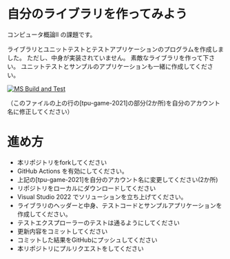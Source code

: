 # 自分のライブラリを作ってみよう
コンピュータ概論II の課題です。


ライブラリとユニットテストとテストアプリケーションのプログラムを作成しました。
ただし、中身が実装されていません。
素敵なライブラリを作って下さい。
ユニットテストとサンプルのアプリケーションも一緒に作成してください。

[![MS Build and Test](https://github.com/tpu-game-2021/comp2_15_YourOwnLibrary/actions/workflows/ms_test.yml/badge.svg)](https://github.com/tpu-game-2021/comp2_15_YourOwnLibrary/actions/workflows/ms_test.yml)

（このファイルの上の行の[tpu-game-2021]の部分(2か所)を自分のアカウント名に修正してください）


# 進め方
* 本リポジトリをforkしてください
* GitHub Actions を有効にしてください。
* 上記の[tpu-game-2021]を自分のアカウント名に変更してください(2か所)
* リポジトリをローカルにダウンロードしてください
* Visual Studio 2022 でソリューションを立ち上げてください。
* ライブラリのヘッダーと中身、テストコードとサンプルアプリケーションを作成してください。
* テストエクスプローラーのテストは通るようにしてください
* 更新内容をコミットしてください
* コミットした結果をGitHubにプッシュしてください
* 本リポジトリにプルリクエストをしてください
